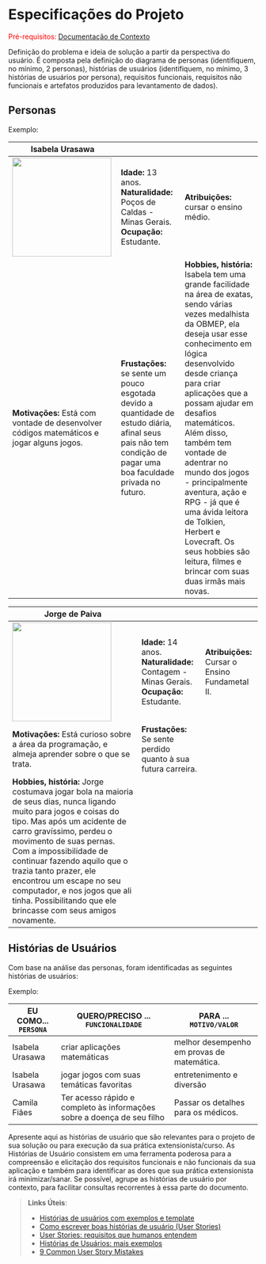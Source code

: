 # Especificações do Projeto

<span style="color:red">Pré-requisitos: <a href="1-Documentação de Contexto.md"> Documentação de Contexto</a></span>

Definição do problema e ideia de solução a partir da perspectiva do usuário. É composta pela definição do diagrama de personas (identifiquem, no mínimo, 2 personas), histórias de usuários (identifiquem, no mínimo, 3 histórias de usuários por persona), requisitos funcionais, requisitos não funcionais e artefatos produzidos para levantamento de dados).

## Personas

Exemplo:

|**Isabela Urasawa**|           |                             | 
|-------------------|-----------|-----------------------------|
<img src="https://this-person-does-not-exist.com/img/avatar-gen2228e707029ad20d9d81ffffba88b812.jpg" width="200" height="200"/>|**Idade:** 13 anos. **Naturalidade:** Poços de Caldas - Minas Gerais. **Ocupação:** Estudante.       |**Atribuições:** cursar o ensino médio. 
|**Motivações:** Está com vontade de desenvolver códigos matemáticos e jogar alguns jogos. |**Frustações:** se sente um pouco esgotada devido a quantidade de estudo diária, afinal seus pais não tem condição de pagar uma boa faculdade privada no futuro. |**Hobbies, história:** Isabela tem uma grande facilidade na área de exatas, sendo várias vezes medalhista da OBMEP, ela deseja usar esse conhecimento em lógica desenvolvido desde criança para criar aplicações que a possam ajudar em desafios matemáticos. Além disso, também tem vontade de adentrar no mundo dos jogos - principalmente aventura, ação e RPG - já que é uma ávida leitora de Tolkien, Herbert e Lovecraft. Os seus hobbies são leitura, filmes e brincar com suas duas irmãs mais novas.

|**Jorge de Paiva**|           |                             | 
|-------------------|-----------|-----------------------------|
<img src="https://st2.depositphotos.com/1518767/6898/i/450/depositphotos_68982147-stock-photo-portrait-of-boy-sitting-in.jpg" width="200" height="200"/>|**Idade:** 14 anos. **Naturalidade:** Contagem - Minas Gerais. **Ocupação:** Estudante.       |**Atribuições:** Cursar o Ensino Fundametal II.
|**Motivações:** Está curioso sobre a área da programação, e almeja aprender sobre o que se trata. |**Frustações:** Se sente perdido quanto à sua futura carreira.
|**Hobbies, história:** Jorge costumava jogar bola na maioria de seus dias, nunca ligando muito para jogos e coisas do tipo. Mas após um acidente de carro gravíssimo, perdeu o movimento de suas pernas. Com a impossibilidade de continuar fazendo aquilo que o trazia tanto prazer, ele encontrou um escape no seu computador, e nos jogos que ali tinha. Possibilitando que ele brincasse com seus amigos novamente.

## Histórias de Usuários

Com base na análise das personas, foram identificadas as seguintes histórias de usuários:

Exemplo:

|EU COMO... `PERSONA`| QUERO/PRECISO ... `FUNCIONALIDADE` |PARA ... `MOTIVO/VALOR`                 |
|--------------------|------------------------------------|----------------------------------------|
|Isabela Urasawa | criar aplicações matemáticas | melhor desempenho em provas de matemática. |
|Isabela Urasawa | jogar jogos com suas temáticas favoritas | entretenimento e diversão |
|Camila Fiães | Ter acesso rápido e completo às informações sobre a doença de seu filho | Passar os detalhes para os médicos. |

Apresente aqui as histórias de usuário que são relevantes para o projeto de sua solução ou para execução da sua prática extensionista/curso. As Histórias de Usuário consistem em uma ferramenta poderosa para a compreensão e elicitação dos requisitos funcionais e não funcionais da sua aplicação e também para identificar as dores que sua prática extensionista irá minimizar/sanar. Se possível, agrupe as histórias de usuário por contexto, para facilitar consultas recorrentes à essa parte do documento.

> **Links Úteis**:
> - [Histórias de usuários com exemplos e template](https://www.atlassian.com/br/agile/project-management/user-stories)
> - [Como escrever boas histórias de usuário (User Stories)](https://medium.com/vertice/como-escrever-boas-users-stories-hist%C3%B3rias-de-usu%C3%A1rios-b29c75043fac)
> - [User Stories: requisitos que humanos entendem](https://www.luiztools.com.br/post/user-stories-descricao-de-requisitos-que-humanos-entendem/)
> - [Histórias de Usuários: mais exemplos](https://www.reqview.com/doc/user-stories-example.html)
> - [9 Common User Story Mistakes](https://airfocus.com/blog/user-story-mistakes/)


